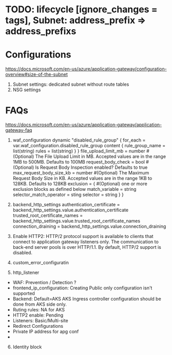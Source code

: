 # TODO: lifecycle [ignore_changes = tags], Subnet: address_prefix => address_prefixs 

# Configurations
https://docs.microsoft.com/en-us/azure/application-gateway/configuration-overview#size-of-the-subnet
1. Subnet settings: dedicated subnet without route tables
1. NSG settings

# FAQs
https://docs.microsoft.com/en-us/azure/application-gateway/application-gateway-faq


1. waf_configuration
dynamic "disabled_rule_group" { 
	for_each = var.waf_configuration.disabled_rule_group
	content {
		rule_group_name = list(string)
        rules = list(string)
	}
}
    file_upload_limit_mb = number #(Optional) The File Upload Limit in MB. Accepted values are in the range 1MB to 500MB. Defaults to 100MB
         request_body_check = bool #(Optional) Is Request Body Inspection enabled? Defaults to true
          max_request_body_size_kb = number #(Optional) The Maximum Request Body Size in KB. Accepted values are in the range 1KB to 128KB. Defaults to 128KB
          exclusion = { #(Optional) one or more exclusion blocks as defined below
              match_variable = string
              selector_match_operator = sting
              selector = string
          }
}          

2. backend_http_settings
    authentication_certificate = backend_http_settings.value.authentication_certificate
	trusted_root_certificate_names = backend_http_settings.value.trusted_root_certificate_names
	connection_draining = backend_http_settings.value.connection_draining

3. Enable HTTP2: 
    HTTP/2 protocol support is available to clients that connect to application gateway listeners only. The communication to back-end server pools is over HTTP/1.1. By default, HTTP/2 support is disabled.

4. custom_error_configuratin

5. http_listener


- WAF: Prevention / Detection ? 
- frontend_ip_configuration: Creating Public only configuration isn't supported
- Backend: Default=AKS AKS Ingress controller configuration should be done from AKS side only.
- Ruting rules: NA for AKS
- HTTP2 enable: Pending
- Listeners: Basic/Multi-site
- Redirect Configurations
- Private IP address for apg conf
-  

6. Identity block